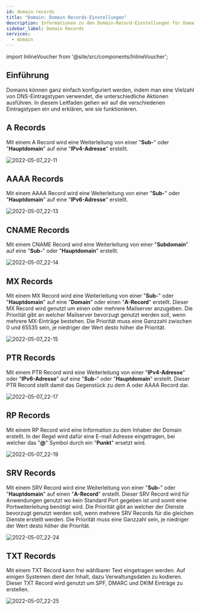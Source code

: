 ```yaml
---
id: domain-records
title: "Domain: Domain Records-Einstellungen"
description: Informationen zu den Domain-Record-Einstellungen für Domains bei ZAP-Hosting - ZAP-Hosting.com Dokumentation
sidebar_label: Domain Records
services:
  - domain
---
```


import InlineVoucher from '@site/src/components/InlineVoucher';

## Einführung

Domains können ganz einfach konfiguriert werden, indem man eine Vielzahl von DNS-Eintragstypen verwendet, die unterschiedliche Aktionen ausführen. In diesem Leitfaden gehen wir auf die verschiedenen Eintragstypen ein und erklären, wie sie funktionieren.

<InlineVoucher />

## A Records

Mit einem A Record wird eine Weiterleitung von einer "**Sub-**" oder "**Hauptdomain**" auf eine "**IPv4-Adresse**" erstellt.

![2022-05-07_22-11](https://screensaver01.zap-hosting.com/index.php/s/bEbifyPimZKdsZs/preview)

## AAAA Records

Mit einem AAAA Record wird eine Weiterleitung von einer "**Sub-**" oder "**Hauptdomain**" auf eine "**IPv6-Adresse**" erstellt.

![2022-05-07_22-13](https://screensaver01.zap-hosting.com/index.php/s/49xBpKxgHcbWNQD/preview)

## CNAME Records

Mit einem CNAME Record wird eine Weiterleitung von einer "**Subdomain**" auf eine "**Sub-**" oder "**Hauptdomain**" erstellt.

![2022-05-07_22-14](https://screensaver01.zap-hosting.com/index.php/s/JTNzxMb7k4n5oPE/preview)

## MX Records

Mit einem MX Record wird eine Weiterleitung von einer "**Sub-**" oder "**Hauptdomain**" auf eine "**Domain**" oder einen "**A-Record**" erstellt.
Dieser MX Record wird genutzt um einen oder mehrere Mailserver anzugeben.
Die Priorität gibt an welcher Mailserver bevorzugt genutzt werden soll, wenn mehrere MX-Einträge bestehen.
Die Priorität muss eine Ganzzahl zwischen 0 und 65535 sein, je niedriger der Wert desto höher die Priorität.

![2022-05-07_22-15](https://screensaver01.zap-hosting.com/index.php/s/FZSs5Lw2npXN9mB/preview)

## PTR Records

Mit einem PTR Record wird eine Weiterleitung von einer "**IPv4-Adresse**" oder "**IPv6-Adresse**" auf eine "**Sub-**" oder "**Hauptdomain**" erstellt.
Dieser PTR Record stellt damit das Gegenstück zu dem A oder AAAA Record dar.

![2022-05-07_22-17](https://screensaver01.zap-hosting.com/index.php/s/Jfd8Si48TCH3DE7/preview)

## RP Records

Mit einem RP Record wird eine Information zu dem Inhaber der Domain erstellt.
In der Regel wird dafür eine E-mail Adresse eingetragen, bei welcher das "**@**" Symbol durch ein "**Punkt**" ersetzt wird.

![2022-05-07_22-19](https://screensaver01.zap-hosting.com/index.php/s/wxGTYBQ7KYPGTje/preview)

## SRV Records

Mit einem SRV Record wird eine Weiterleitung von einer "**Sub-**" oder "**Hauptdomain**" auf einen "**A-Record**" erstellt.
Dieser SRV Record wird für Anwendungen genutzt wo kein Standard Port gegeben ist und somit eine Portweiterleitung benötigt wird.
Die Priorität gibt an welcher der Dienste bevorzugt genutzt werden soll, wenn mehrere SRV Records für die gleichen Dienste erstellt werden.
Die Priorität muss eine Ganzzahl sein, je niedriger der Wert desto höher die Priorität.

![2022-05-07_22-24](https://screensaver01.zap-hosting.com/index.php/s/ye5pgKQo9aGinkR/preview)

## TXT Records

Mit einem TXT Record kann frei wählbarer Text eingetragen werden. 
Auf einigen Systemen dient der Inhalt, dazu Verwaltungsdaten zu kodieren.
Dieser TXT Record wird genutzt um SPF, DMARC und DKIM Einträge zu erstellen.

![2022-05-07_22-25](https://screensaver01.zap-hosting.com/index.php/s/YaeTykBpEswxBGa/preview)
